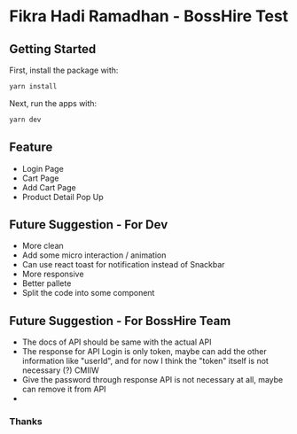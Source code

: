# Fikra Hadi Ramadhan - BossHire Test

## Getting Started

First, install the package with:

```bash
yarn install
```

Next, run the apps with:

```bash
yarn dev
```

## Feature

- Login Page
- Cart Page
- Add Cart Page
- Product Detail Pop Up

## Future Suggestion - For Dev

- More clean
- Add some micro interaction / animation
- Can use react toast for notification instead of Snackbar
- More responsive
- Better pallete
- Split the code into some component

## Future Suggestion - For BossHire Team

- The docs of API should be same with the actual API
- The response for API Login is only token, maybe can add the other information like "userId", and for now I think the "token" itself is not necessary (?) CMIIW
- Give the password through response API is not necessary at all, maybe can remove it from API
- 

### Thanks
